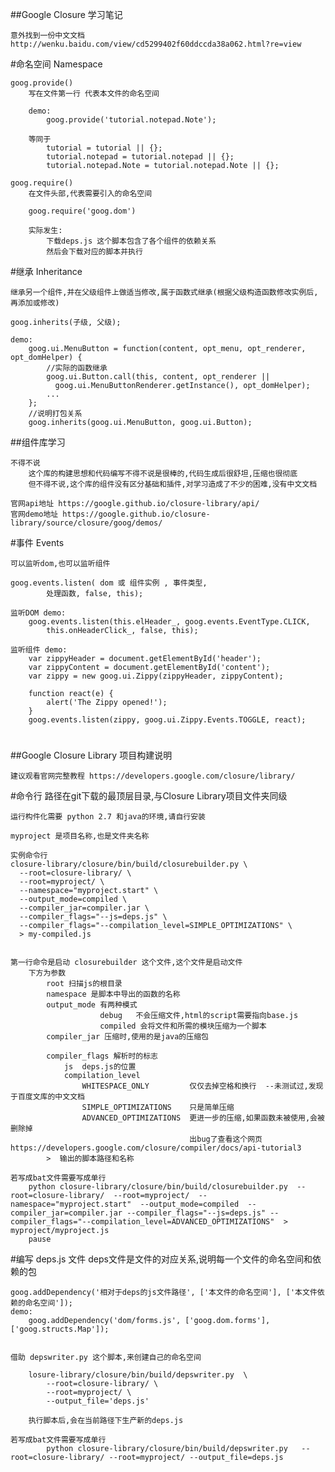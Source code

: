 ﻿##Google Closure 学习笔记
    
    意外找到一份中文文档 http://wenku.baidu.com/view/cd5299402f60ddccda38a062.html?re=view
    
#命名空间 Namespace
    
    goog.provide()  
        写在文件第一行 代表本文件的命名空间
        
        demo:
            goog.provide('tutorial.notepad.Note');
        
        等同于
            tutorial = tutorial || {};
            tutorial.notepad = tutorial.notepad || {};
            tutorial.notepad.Note = tutorial.notepad.Note || {};
        
    goog.require()
        在文件头部,代表需要引入的命名空间
        
        goog.require('goog.dom')
        
        实际发生:
            下载deps.js 这个脚本包含了各个组件的依赖关系
            然后会下载对应的脚本并执行
        
#继承 Inheritance 
    
    继承另一个组件,并在父级组件上做适当修改,属于函数式继承(根据父级构造函数修改实例后,再添加或修改)
    
    goog.inherits(子级, 父级);
    
    demo:
        goog.ui.MenuButton = function(content, opt_menu, opt_renderer, opt_domHelper) {
            //实际的函数继承
            goog.ui.Button.call(this, content, opt_renderer ||
              goog.ui.MenuButtonRenderer.getInstance(), opt_domHelper);
            ...
        };
        //说明打包关系
        goog.inherits(goog.ui.MenuButton, goog.ui.Button);

##组件库学习

    不得不说
        这个库的构建思想和代码编写不得不说是很棒的,代码生成后很舒坦,压缩也很彻底
        但不得不说,这个库的组件没有区分基础和插件,对学习造成了不少的困难,没有中文文档
    
    官网api地址 https://google.github.io/closure-library/api/
    官网demo地址 https://google.github.io/closure-library/source/closure/goog/demos/
    
#事件 Events
    
    可以监听dom,也可以监听组件
    
    goog.events.listen( dom 或 组件实例 , 事件类型,
            处理函数, false, this);
    
    监听DOM demo:
        goog.events.listen(this.elHeader_, goog.events.EventType.CLICK,
            this.onHeaderClick_, false, this);
            
    监听组件 demo:
        var zippyHeader = document.getElementById('header');
        var zippyContent = document.getElementById('content');
        var zippy = new goog.ui.Zippy(zippyHeader, zippyContent);

        function react(e) {
            alert('The Zippy opened!');
        }
        goog.events.listen(zippy, goog.ui.Zippy.Events.TOGGLE, react);
        
#



##Google Closure Library  项目构建说明
    
    建议观看官网完整教程 https://developers.google.com/closure/library/

#命令行
    路径在git下载的最顶层目录,与Closure Library项目文件夹同级
    
    运行构件化需要 python 2.7 和java的环境,请自行安装
    
    myproject 是项目名称,也是文件夹名称
    
    实例命令行
    closure-library/closure/bin/build/closurebuilder.py \
      --root=closure-library/ \
      --root=myproject/ \
      --namespace="myproject.start" \
      --output_mode=compiled \
      --compiler_jar=compiler.jar \
      --compiler_flags="--js=deps.js" \
      --compiler_flags="--compilation_level=SIMPLE_OPTIMIZATIONS" \
      > my-compiled.js
      
    
    第一行命令是启动 closurebuilder 这个文件,这个文件是启动文件
        下方为参数
            root 扫描js的根目录
            namespace 是脚本中导出的函数的名称
            output_mode 有两种模式 
                        debug   不会压缩文件,html的script需要指向base.js
                        compiled 会将文件和所需的模块压缩为一个脚本
            compiler_jar 压缩时,使用的是java的压缩包
            
            compiler_flags 解析时的标志
                js  deps.js的位置
                compilation_level  
                    WHITESPACE_ONLY         仅仅去掉空格和换行  --未测试过,发现于百度文库的中文文档
                    SIMPLE_OPTIMIZATIONS    只是简单压缩
                    ADVANCED_OPTIMIZATIONS  更进一步的压缩,如果函数未被使用,会被删除掉  
                                            出bug了查看这个网页 https://developers.google.com/closure/compiler/docs/api-tutorial3
            >  输出的脚本路径和名称
    
    若写成bat文件需要写成单行
        python closure-library/closure/bin/build/closurebuilder.py  --root=closure-library/  --root=myproject/  --namespace="myproject.start"  --output_mode=compiled  --compiler_jar=compiler.jar --compiler_flags="--js=deps.js" --compiler_flags="--compilation_level=ADVANCED_OPTIMIZATIONS"  > myproject/myproject.js
        pause
            
#编写 deps.js 文件
    deps文件是文件的对应关系,说明每一个文件的命名空间和依赖的包
    
    
    goog.addDependency('相对于deps的js文件路径', ['本文件的命名空间'], ['本文件依赖的命名空间']);
    demo:
        goog.addDependency('dom/forms.js', ['goog.dom.forms'], ['goog.structs.Map']);
        
    
    借助 depswriter.py 这个脚本,来创建自己的命名空间
        
        losure-library/closure/bin/build/depswriter.py  \
            --root=closure-library/ \
            --root=myproject/ \
            --output_file='deps.js'
            
        执行脚本后,会在当前路径下生产新的deps.js
    
    若写成bat文件需要写成单行
            python closure-library/closure/bin/build/depswriter.py   --root=closure-library/ --root=myproject/ --output_file=deps.js
    